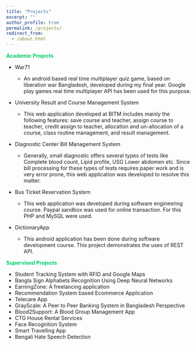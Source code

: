 ```yaml
---
title: "Projects"
excerpt: ""
author_profile: true
permalink: /projects/
redirect_from: 
  - /about.html
---
```


**<font color="#00cc66">Academic Projects</font>**

* War71
  * An android based real time multiplayer quiz game, based on liberation war Bangladesh, developed during my final year. Google play games real time multiplayer API has been used for this purpose.
  
* University Result and Course Management System
  * This web application developed at BITM includes mainly the following features: save course and teacher, assign course to teacher, credit assign to teacher,     allocation and un-allocation of a course, class routine management, and result management.
 
* Diagnostic Center Bill Management System
  * Generally, small diagnostic offers several types of tests like Complete blood count, Lipid profile, USG Lower abdomen etc. 
    Since bill processing for these types of tests requires paper work and is very error prone, this web application was developed to resolve this matter.
* Bus Ticket Reservation System
  * This web application was developed during software engineering course. Paypal sandbox was used for online transaction. For this PHP and MySQL were used.
* DictionaryApp
  * This android application has been done during software development course. This project demonstrates the uses of REST API. 

**<font color="#00cc66">Supervised Projects</font>**

* Student Tracking System with RFID and Google Maps
* Bangla Sign Alphabets Recognition Using Deep Neural Networks
* EarningZone: A freelancing application
* Recommendation System based Ecommerce Application
* Telecare App
* GrayScale: A Peer to Peer Banking System in Bangladesh Perspective
* Blood2Support: A Blood Group Management App
* CTG House Rental Services
* Face Recognition System
* Smart Travelling App
* Bengali Hate Speech Detection
